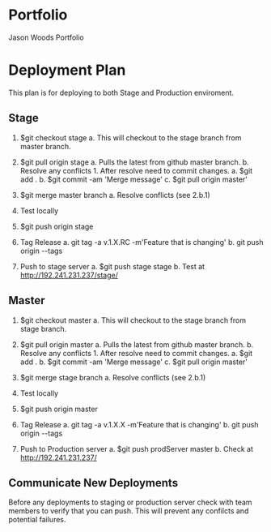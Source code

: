 
# Portfolio
Jason Woods Portfolio

Deployment Plan
====================================

This plan is for deploying to both Stage and Production enviroment.

Stage
-------------------------

1. $git checkout stage
	a. This will checkout to the stage branch from master branch.

2. $git pull origin stage
	a. Pulls the latest from github master branch.
	b. Resolve any conflicts
		1. After resolve need to commit changes.
			a. $git add .
			b. $git commit -am 'Merge message'
			c. $git pull origin master'

3. $git merge master branch
	a. Resolve conflicts (see 2.b.1)

4. Test locally 

5. $git push origin stage

6. Tag Release 
	a. git tag -a v.1.X.RC -m'Feature that is changing'
	b. git push origin --tags

7. Push to stage server
	a. $git push stage stage
	b. Test at http://192.241.231.237/stage/



Master
-------------------------

1. $git checkout master
	a. This will checkout to the stage branch from stage branch.

2. $git pull origin master
	a. Pulls the latest from github master branch.
	b. Resolve any conflicts
		1. After resolve need to commit changes.
			a. $git add .
			b. $git commit -am 'Merge message'
			c. $git pull origin master'

3. $git merge stage branch
	a. Resolve conflicts (see 2.b.1)

4. Test locally 

5. $git push origin master

6. Tag Release 
	a. git tag -a v.1.X.X -m'Feature that is changing'
	b. git push origin --tags

7. Push to Production server
	a. $git push prodServer master
	b. Check at http://192.241.231.237/


Communicate New Deployments
------------------

Before any deployments to staging or production server check with team members to verify that you can push. This will prevent any confilcts and potential failures. 




